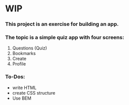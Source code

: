 # WIP

### This project is an exercise for building an app.

### The topic is a simple quiz app with four screens:

1. Questions (Quiz)
2. Bookmarks
3. Create
4. Profile

### To-Dos:

- write HTML
- create CSS structure
- Use BEM
